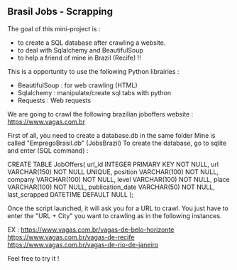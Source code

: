 ## Brasil Jobs - Scrapping

The goal of this mini-project is :
* to create a SQL database after crawling a website.
* to deal with Sqlalchemy and BeautifulSoup
* to help a friend of mine in Brazil (Recife) !!

This is a opportunity to use the following Python librairies :

* BeautifulSoup : for web crawling (HTML)
* Sqlalchemy : manipulate/create sql tabs with python
* Requests : Web requests

We are going to crawl the following brazilian joboffers website :
https://www.vagas.com.br

First of all, you need to create a database.db in the same folder
Mine is called "EmpregoBrasil.db" (JobsBrazil)
To create the database, go to sqlite and enter (SQL command) :

CREATE TABLE JobOffers(
  url_id INTEGER PRIMARY KEY NOT NULL,
  url VARCHAR(150) NOT NULL UNIQUE,
  position VARCHAR(100) NOT NULL,
  company VARCHAR(100) NOT NULL,
  level VARCHAR(100) NOT NULL,
  place VARCHAR(100) NOT NULL,
  publication_date VARCHAR(50) NOT NULL,
  last_scrapped DATETIME DEFAULT NULL
  );

Once the script launched, it will ask you for a URL to crawl.
You just have to enter the "URL + City" you want to crawling as in the following instances.

EX : https://www.vagas.com.br/vagas-de-belo-horizonte
     https://www.vagas.com.br/vagas-de-recife
     https://www.vagas.com.br/vagas-de-rio-de-janeiro

Feel free to try it !
